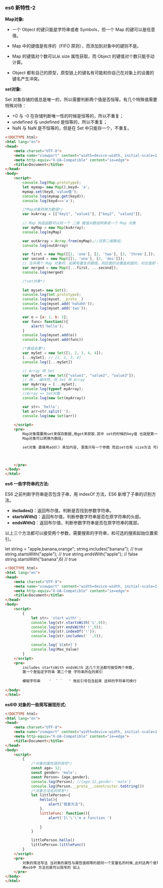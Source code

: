 ### es6 新特性-2



**Map对象:**

- 一个 Object 的键只能是字符串或者 Symbols，但一个 Map 的键可以是任意值。

- Map 中的键值是有序的（FIFO 原则），而添加到对象中的键则不是。

- Map 的键值对个数可以从 size 属性获取，而 Object 的键值对个数只能手动计算。

- Object 都有自己的原型，原型链上的键名有可能和你自己在对象上的设置的键名产生冲突。


**set对象:**

Set 对象存储的值总是唯一的，所以需要判断两个值是否恒等。有几个特殊值需要特殊对待：

- +0 与 -0 在存储判断唯一性的时候是恒等的，所以不重复；
- undefined 与 undefined 是恒等的，所以不重复；
- NaN 与 NaN 是不恒等的，但是在 Set 中只能存一个，不重复。



```html
<!DOCTYPE html>
<html lang="en">
<head>
    <meta charset="UTF-8">
    <meta name="viewport" content="width=device-width, initial-scale=1.0">
    <meta http-equiv="X-UA-Compatible" content="ie=edge">
    <title>Document</title>
</head>
<body>
    <script>
        console.log(Map.prototype);
        let mymap= new Map(),keyd= 'a';
        mymap.set(keyd,'value值');
        console.log(mymap.get(keyd));
        console.log(keyd==='a');

        /*Map对象转换为数组*/
        var kvArray = [["key1", "value1"], ["key2", "value2"]];
 
        // Map 构造函数可以将一个 二维 键值对数组转换成一个 Map 对象
        var myMap = new Map(kvArray);
        console.log(myMap)

        var outArray = Array.from(myMap);//还原二维数组;
        console.log(outArray)

        var first = new Map([[1, 'one'], [2, 'two'], [3, 'three'],]);
        var second = new Map([[1, 'uno'], [2, 'dos']]);
        // 合并两个 Map 对象时，如果有重复的键值，则后面的会覆盖前面的，对应值即 uno，dos， three
        var merged = new Map([...first, ...second]);
        console.log(merged)

        /*set对象*/
        
        let myset= new Set();
        console.log(Set.prototype);
        console.log(myset.__proto__)
        console.log(myset.add('hahahh'));
        console.log(myset.add('two'));

        var o = {a: 1, b: 2}; 
        var func= function(){
            alert('hello');
        }
        console.log(myset.add(o))
        console.log(myset.add(func))

        /*数组去重*/
        var mySet = new Set([1, 2, 3, 4, 4]);
        [...mySet]; // [1, 2, 3, 4]
        console.log([...mySet])

        // Array 转 Set
        var mySet = new Set(["value1", "value2", "value3"]);
        // 用...操作符，将 Set 转 Array
        var myArray = [...mySet];
        console.log(typeof myArray);
        //Array => Set对象
        console.log(new Set(myArray))

        var str= 'hello';
        let arr=str.split('');
        console.log(new Set(arr))
        
    </script>
    <pre>
        Map对象需要用set来保存数据,用get来获取.其中 set的时候的key值 也就是第一个参数需要赋值 否则报错!!!;
        Map对象可以转换为数组;

        set对象 直接用add() 来加内容, 里面只有一个参数 而且set也有 size方法 可以访问有多少的键值对;

    

    </pre>
</body>
</html>
```



**es6 一些字符串的方法:**

ES6 之前判断字符串是否包含子串，用 indexOf 方法，ES6 新增了子串的识别方法。

- **includes()**：返回布尔值，判断是否找到参数字符串。
- **startsWith()**：返回布尔值，判断参数字符串是否在原字符串的头部。
- **endsWith()**：返回布尔值，判断参数字符串是否在原字符串的尾部。

以上三个方法都可以接受两个参数，需要搜索的字符串，和可选的搜索起始位置索引。

let string = "apple,banana,orange";
string.includes("banana");     // true
string.startsWith("apple");    // true
string.endsWith("apple");      // false
string.startsWith("banana",6)  // true



```html
<!DOCTYPE html>
<html lang="en">
<head>
    <meta charset="UTF-8">
    <meta name="viewport" content="width=device-width, initial-scale=1.0">
    <meta http-equiv="X-UA-Compatible" content="ie=edge">
    <title>Document</title>
</head>
<body>
    <script>
        {
            let str= 'start with!';
            console.log(str.startsWith('s',0));
            console.log(str.endsWith('!',9));
            console.log(str.indexOf('!'));
            console.log(str.includes(' ',5));

            console.log(`${str}`)
            console.log(Max_Value)
        }
    </script>
    <pre>
        includes startsWith endsWith 这几个方法都可接受两个参数,
        第一个是指定字符串 第二个是 字符串所在的索引
        
        模板字符串    '  ` `   ' 用反引号包含起来 这样的字符串可换行 
    
</body>
</html>
```



**es6中 对象的一些简写展现形式:**



```html
<!DOCTYPE html>
<html lang="en">
<head>
    <meta charset="UTF-8">
    <meta name="viewport" content="width=device-width, initial-scale=1.0">
    <meta http-equiv="X-UA-Compatible" content="ie=edge">
    <title>Document</title>
</head>
<body>
    <script>
        {
            /*对象的属性值的简写*/
            const age= 12;
            const gender= 'male';
            const Person= {age,gender};
            console.log(Person); //{age:12,gender: 'male'}
            console.log(Person.__proto__.constructor.toString())
            /*对象方法名的简写*/
            let littlePerson={
                hello(){
                    alert("我是方法");
                },
                littleFunc: function(){
                    alert('I\'\'\'m a function ')
                    
                }
            }

            littlePerson.hello()
            littlePerson.littleFunc()
        }
    </script>
    <pre>
        对象的简洁写法 当对象的属性与属性值相等的是同一个变量名的时候,此时这两个是等价的;
        再es6中 方法也是可以简写的 如上
    </pre>
</body>
</html>
```

